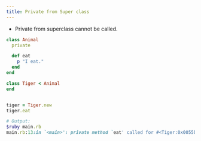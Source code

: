 ```yaml
---
title: Private from Super class
---
```


- Private from superclass cannot be called.

```rb
class Animal
  private

  def eat
    p "I eat."
  end
end

class Tiger < Animal
end


tiger = Tiger.new
tiger.eat

# Output:
$ruby main.rb
main.rb:13:in `<main>': private method `eat' called for #<Tiger:0x0055b4308426e8> (NoMethodError)
```